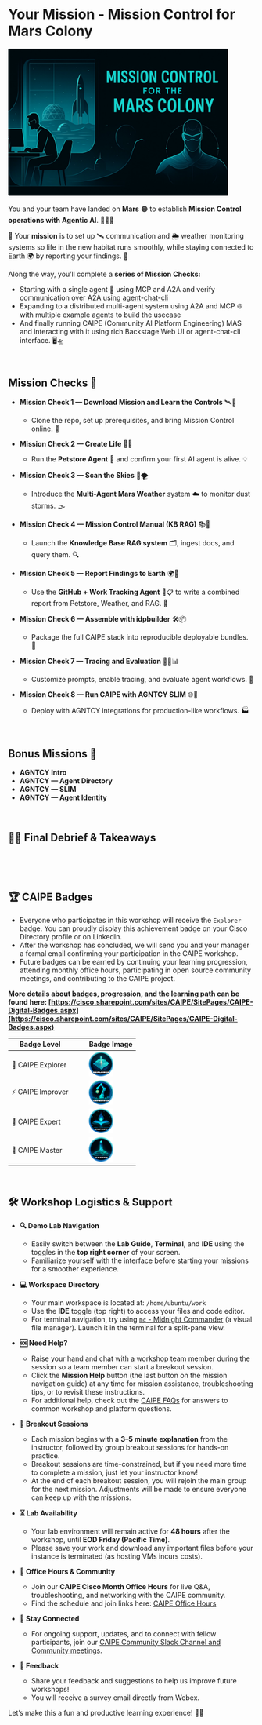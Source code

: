 # Your Mission - Mission Control for Mars Colony

<img src="images/mission-control.svg" alt="Mission Control" width="450">

You and your team have landed on **Mars** 🟠 to establish **Mission Control operations with Agentic AI**. 📡🤖🚀

🎯 Your **mission** is to set up 🛰️ communication and 🌦️ weather monitoring systems so life in the new habitat runs smoothly, while staying connected to Earth 🌍 by reporting your findings. 📡

Along the way, you’ll complete a **series of Mission Checks:**

- Starting with a single agent 🤖 using MCP and A2A and verify communication over A2A using [agent-chat-cli](https://github.com/cnoe-io/agent-chat-cli)
- Expanding to a distributed multi-agent system using A2A and MCP 🌐 with multiple example agents to build the usecase
- And finally running CAIPE (Community AI Platform Engineering) MAS and interacting with it using rich Backstage Web UI or agent-chat-cli interface. 🖥️🛸

&nbsp;

## Mission Checks 🧭 

- **Mission Check 1 — Download Mission and Learn the Controls** 🛰️📝
    - Clone the repo, set up prerequisites, and bring Mission Control online. 🚀

- **Mission Check 2 — Create Life** 🧬🤖
    - Run the **Petstore Agent** 🐾 and confirm your first AI agent is alive. 💡

- **Mission Check 3 — Scan the Skies** 🌌🌪️
    - Introduce the **Multi-Agent Mars Weather** system ☁️ to monitor dust storms. 🌫️

- **Mission Check 4 — Mission Control Manual (KB RAG)** 📚🧠
    - Launch the **Knowledge Base RAG system** 🗂️, ingest docs, and query them. 🔍

- **Mission Check 5 — Report Findings to Earth** 🌍📝
    - Use the **GitHub + Work Tracking Agent** 🐙📋 to write a combined report from Petstore, Weather, and RAG. 📨

- **Mission Check 6 — Assemble with idpbuilder** 🛠️📦
    - Package the full CAIPE stack into reproducible deployable bundles. 🎁

- **Mission Check 7 — Tracing and Evaluation** 🕵️‍♂️📊
    - Customize prompts, enable tracing, and evaluate agent workflows. 🧪

- **Mission Check 8 — Run CAIPE with AGNTCY SLIM** 🌐🤝
    - Deploy with AGNTCY integrations for production-like workflows. 🏭

&nbsp;

## Bonus Missions 🎯

* **AGNTCY Intro**
* **AGNTCY — Agent Directory**
* **AGNTCY — SLIM**
* **AGNTCY — Agent Identity**

&nbsp;

## 🏁📢 Final Debrief & Takeaways

&nbsp;

&nbsp;

## 🏆 CAIPE Badges

- Everyone who participates in this workshop will receive the `Explorer` badge. You can proudly display this achievement badge on your Cisco Directory profile or on LinkedIn.
- After the workshop has concluded, we will send you and your manager a formal email confirming your participation in the CAIPE workshop.
- Future badges can be earned by continuing your learning progression, attending monthly office hours, participating in open source community meetings, and contributing to the CAIPE project.

**More details about badges, progression, and the learning path can be found here:
[https://cisco.sharepoint.com/sites/CAIPE/SitePages/CAIPE-Digital-Badges.aspx](https://cisco.sharepoint.com/sites/CAIPE/SitePages/CAIPE-Digital-Badges.aspx)**

| Badge Level        |   |   | Badge Image                                                                 |
|--------------------|---|---|-----------------------------------------------------------------------------|
| 🚀 CAIPE Explorer  |   |   | <img src="images/badge-explorer.svg" alt="CAIPE Explorer" width="50">      |
| ⚡ CAIPE Improver  |   |   | <img src="images/badge-improver.svg" alt="CAIPE Improver" width="50">      |
| 🎯 CAIPE Expert    |   |   | <img src="images/badge-expert.svg" alt="CAIPE Expert" width="50">          |
| 👑 CAIPE Master    |   |   | <img src="images/badge-master.svg" alt="CAIPE Master" width="50">          |

&nbsp;

## 🛠️ Workshop Logistics & Support

- **🔍 Demo Lab Navigation**
  - Easily switch between the **Lab Guide**, **Terminal**, and **IDE** using the toggles in the **top right corner** of your screen.
  - Familiarize yourself with the interface before starting your missions for a smoother experience.

- **💻 Workspace Directory**
  - Your main workspace is located at: `/home/ubuntu/work`
  - Use the **IDE** toggle (top right) to access your files and code editor.
  - For terminal navigation, try using [`mc` - Midnight Commander](https://linuxcommand.org/lc3_adv_mc.php) (a visual file manager). Launch it in the terminal for a split-pane view.

- **🆘 Need Help?**
  - Raise your hand and chat with a workshop team member during the session so a team member can start a breakout session.
  - Click the **Mission Help** button (the last button on the mission navigation guide) at any time for mission assistance, troubleshooting tips, or to revisit these instructions.
  - For additional help, check out the [CAIPE FAQs](https://cisco.sharepoint.com/sites/CAIPE/SitePages/CAIPE-FAQs.aspx) for answers to common workshop and platform questions.

- **🤝 Breakout Sessions**
  - Each mission begins with a **3–5 minute explanation** from the instructor, followed by group breakout sessions for hands-on practice.
  - Breakout sessions are time-constrained, but if you need more time to complete a mission, just let your instructor know!
  - At the end of each breakout session, you will rejoin the main group for the next mission. Adjustments will be made to ensure everyone can keep up with the missions.

- **⏳ Lab Availability**
  - Your lab environment will remain active for **48 hours** after the workshop, until **EOD Friday (Pacific Time)**.
  - Please save your work and download any important files before your instance is terminated (as hosting VMs incurs costs).

- **📅 Office Hours & Community**
  - Join our **CAIPE Cisco Month Office Hours** for live Q&A, troubleshooting, and networking with the CAIPE community.
  - Find the schedule and join links here: [CAIPE Office Hours](https://cisco.sharepoint.com/sites/CAIPE/SitePages/CAIPE-Office-Hours.aspx)

- **💬 Stay Connected**
  - For ongoing support, updates, and to connect with fellow participants, join our [CAIPE Community Slack Channel and Community meetings](https://cnoe-io.github.io/ai-platform-engineering/community/).

- **📝 Feedback**
  - Share your feedback and suggestions to help us improve future workshops!
  - You will receive a survey email directly from Webex.

Let’s make this a fun and productive learning experience! 🚀✨